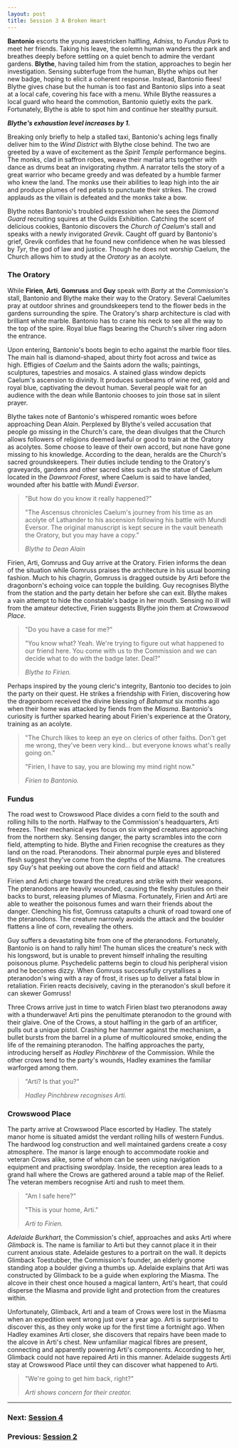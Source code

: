 ```yaml
---
layout: post
title: Session 3 A Broken Heart
---
```


**Bantonio** escorts the young awestricken halfling, *Adniss*, to *Fundus Park* to meet her friends. Taking his leave, the solemn human wanders the park and breathes deeply before settling on a quiet bench to admire the verdant gardens. **Blythe**, having tailed him from the station, approaches to begin her investigation. Sensing subterfuge from the human, Blythe whips out her new badge, hoping to elicit a coherent response. Instead, Bantonio flees! Blythe gives chase but the human is too fast and Bantonio slips into a seat at a local cafe, covering his face with a menu. While Blythe reassures a local guard who heard the commotion, Bantonio quietly exits the park. Fortunately, Blythe is able to spot him and continue her stealthy pursuit.

***Blythe's exhaustion level increases by 1.***

Breaking only briefly to help a stalled taxi, Bantonio's aching legs finally deliver him to the *Wind District* with Blythe close behind. The two are greeted by a wave of excitement as the *Spirit Temple* performance begins. The monks, clad in saffron robes, weave their martial arts together with dance as drums beat an invigorating rhythm. A narrator tells the story of a great warrior who became greedy and was defeated by a humble farmer who knew the land. The monks use their abilities to leap high into the air and produce plumes of red petals to punctuate their strikes. The crowd applauds as the villain is defeated and the monks take a bow.

Blythe notes Bantonio's troubled expression when he sees the *Diamond Guard* recruiting squires at the Guilds Exhibition. Catching the scent of delicious cookies, Bantonio discovers the *Church of Caelum*'s stall and speaks with a newly invigorated *Grevik*. Caught off guard by Bantonio's grief, Grevik confides that he found new confidence when he was blessed by *Tyr*, the god of law and justice. Though he does not worship Caelum, the Church allows him to study at the *Oratory* as an acolyte.

### The Oratory

While **Firien**, **Arti**, **Gomruss** and **Guy** speak with *Barty* at the *Commission*'s stall, Bantonio and Blythe make their way to the Oratory. Several Caelumites pray at outdoor shrines and groundskeepers tend to the flower beds in the gardens surrounding the spire. The Oratory's sharp architecture is clad with brilliant white marble. Bantonio has to crane his neck to see all the way to the top of the spire. Royal blue flags bearing the Church's silver ring adorn the entrance.

Upon entering, Bantonio's boots begin to echo against the marble floor tiles. The main hall is diamond-shaped, about thirty foot across and twice as high. Effigies of *Caelum* and the Saints adorn the walls; paintings, sculptures, tapestries and mosaics. A stained glass window depicts Caelum's ascension to divinity. It produces sunbeams of wine red, gold and royal blue, captivating the devout human. Several people wait for an audience with the dean while Bantonio chooses to join those sat in silent prayer.

Blythe takes note of Bantonio's whispered romantic woes before approaching Dean *Alain*. Perplexed by Blythe's veiled accusation that people go missing in the Church's care, the dean divulges that the Church allows followers of religions deemed lawful or good to train at the Oratory as acolytes. Some choose to leave of their own accord, but none have gone missing to his knowledge. According to the dean, heralds are the Church's sacred groundskeepers. Their duties include tending to the Oratory's graveyards, gardens and other sacred sites such as the statue of Caelum located in the *Dawnroot Forest*, where Caelum is said to have landed, wounded after his battle with *Mundi Eversor*.

> "But how do you know it really happened?"
>
> "The Ascensus chronicles Caelum's journey from his time as an acolyte of Lathander to his ascension following his battle with Mundi Eversor. The original manuscript is kept secure in the vault beneath the Oratory, but you may have a copy."
>
> *Blythe to Dean Alain*

Firien, Arti, Gomruss and Guy arrive at the Oratory. Firien informs the dean of the situation while Gomruss praises the architecture in his usual booming fashion. Much to his chagrin, Gomruss is dragged outside by Arti before the dragonborn's echoing voice can topple the building. Guy recognises Blythe from the station and the party detain her before she can exit. Blythe makes a vain attempt to hide the constable's badge in her mouth. Sensing no ill will from the amateur detective, Firien suggests Blythe join them at *Crowswood Place*.

> "Do you have a case for me?"
>
> "You know what? Yeah. We're trying to figure out what happened to our friend here. You come with us to the Commission and we can decide what to do with the badge later. Deal?"
>
> *Blythe to Firien.*

Perhaps inspired by the young cleric's integrity, Bantonio too decides to join the party on their quest. He strikes a friendship with Firien, discovering how the dragonborn received the divine blessing of *Bahamut* six months ago when their home was attacked by fiends from the *Miasma*. Bantonio's curiosity is further sparked hearing about Firien's experience at the Oratory, training as an acolyte.

> "The Church likes to keep an eye on clerics of other faiths. Don't get me wrong, they've been very kind... but everyone knows what's really going on."
>
> "Firien, I have to say, you are blowing my mind right now."
>
> *Firien to Bantonio.*

### Fundus

The road west to Crowswood Place divides a corn field to the south and rolling hills to the north. Halfway to the Commission's headquarters, Arti freezes. Their mechanical eyes focus on six winged creatures approaching from the northern sky. Sensing danger, the party scrambles into the corn field, attempting to hide. Blythe and Firien recognise the creatures as they land on the road. Pteranodons. Their abnormal purple eyes and blistered flesh suggest they've come from the depths of the Miasma. The creatures spy Guy's hat peeking out above the corn field and attack!

Firien and Arti charge toward the creatures and strike with their weapons. The pteranodons are heavily wounded, causing the fleshy pustules on their backs to burst, releasing plumes of Miasma. Fortunately, Firien and Arti are able to weather the poisonous fumes and warn their friends about the danger. Clenching his fist, Gomruss catapults a chunk of road toward one of the pteranodons. The creature narrowly avoids the attack and the boulder flattens a line of corn, revealing the others.

Guy suffers a devastating bite from one of the pteranodons. Fortunately, Bantonio is on hand to rally him! The human slices the creature's neck with his longsword, but is unable to prevent himself inhaling the resulting poisonous plume. Psychedelic patterns begin to cloud his peripheral vision and he becomes dizzy. When Gomruss successfully crystallises a pteranodon's wing with a ray of frost, it rises up to deliver a fatal blow in retaliation. Firien reacts decisively, caving in the pteranodon's skull before it can skewer Gomruss!

Three Crows arrive just in time to watch Firien blast two pteranodons away with a thunderwave! Arti pins the penultimate pteranodon to the ground with their glaive. One of the Crows, a stout halfling in the garb of an artificer, pulls out a unique pistol. Crashing her hammer against the mechanism, a bullet bursts from the barrel in a plume of multicoloured smoke, ending the life of the remaining pteranodon. The halfing approaches the party, introducing herself as *Hadley Pinchbrew* of the Commission. While the other crows tend to the party's wounds, Hadley examines the familiar warforged among them.

> "Arti? Is that you?"
>
> *Hadley Pinchbrew recognises Arti.*

### Crowswood Place

The party arrive at Crowswood Place escorted by Hadley. The stately manor home is situated amidst the verdant rolling hills of western Fundus. The hardwood log construction and well maintained gardens create a cosy atmosphere. The manor is large enough to accommodate rookie and veteran Crows alike, some of whom can be seen using navigation equipment and practising swordplay. Inside, the reception area leads to a grand hall where the Crows are gathered around a table map of the Relief. The veteran members recognise Arti and rush to meet them.

> "Am I safe here?"
>
> "This is your home, Arti."
>
> *Arti to Firien.*

*Adelaide Burkhart*, the Commission's chief, approaches and asks Arti where *Glimback* is. The name is familiar to Arti but they cannot place it in their current anxious state. Adelaide gestures to a portrait on the wall. It depicts Glimback Toestubber, the Commission's founder, an elderly gnome standing atop a boulder giving a thumbs up. Adelaide explains that Arti was constructed by Glimback to be a guide when exploring the Miasma. The alcove in their chest once housed a magical lantern, Arti's heart, that could disperse the Miasma and provide light and protection from the creatures within.

Unfortunately, Glimback, Arti and a team of Crows were lost in the Miasma when an expedition went wrong just over a year ago. Arti is surprised to discover this, as they only woke up for the first time a fortnight ago. When Hadley examines Arti closer, she discovers that repairs have been made to the alcove in Arti's chest. New unfamiliar magical fibres are present, connecting and apparently powering Arti's components. According to her, Glimback could not have repaired Arti in this manner. Adelaide suggests Arti stay at Crowswood Place until they can discover what happened to Arti.

> "We're going to get him back, right?"
>
> *Arti shows concern for their creator.*

---

### **Next: [Session 4](session-4)**
### **Previous: [Session 2](session-2)**
